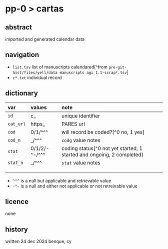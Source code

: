 # pp-0 > cartas
## abstract
imported and generated calendar data
## navigation
- `list.tsv` list of manuscripts calendared[^from `pre-git-hist/files/yell/data manuscripts agi 1.1-scrap*.tsv`]
- `c*.txt` individual record
## dictionary

| var | values | note |
|:--|:--|:--|
| `id` | c_ | unique identifier |
| `cat_url` | https_ | PARES url |
| `cod` | 0/1/^^^ | will record be coded?[^0 no, 1 yes] |
| `cod_n` | _/^^^ | `codg` value notes |
| `stat` | 0/1/2/\-^-/^^^ | coding status[^0 not yet started, 1 started and ongoing, 2 completed] |
| `stat_n` | _/^^^ | `stat` value notes |
|  |  |  |
|  |  |  |
|  |  |  |

- `^^^` is a null but applicable and retrievable value
- `-^-` is a null and either not applicable or not retreivable value

## licence
none
## history
written 24 dec 2024 benque, cy